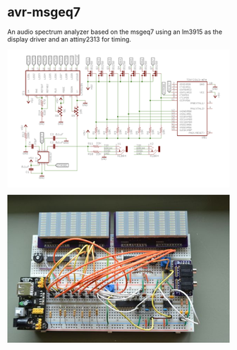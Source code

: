 # avr-msgeq7

An audio spectrum analyzer based on the msgeq7 using an lm3915 as the display driver and an attiny2313 for timing.

![schematic](circuit/msgeq7-simple.png)

<p align="center">
  <img src="images/stereo-breadboard-medium.jpg" alt="stereo on a breadboard"/>
</p>
